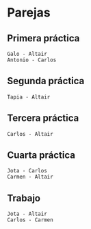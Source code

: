 # Parejas

## Primera práctica

```text
Galo - Altair
Antonio - Carlos
```

## Segunda práctica

```text
Tapia - Altair
```

## Tercera práctica

```text
Carlos - Altair
```

## Cuarta práctica
```text
Jota - Carlos
Carmen - Altair
```

## Trabajo

```text
Jota - Altair
Carlos - Carmen
```
